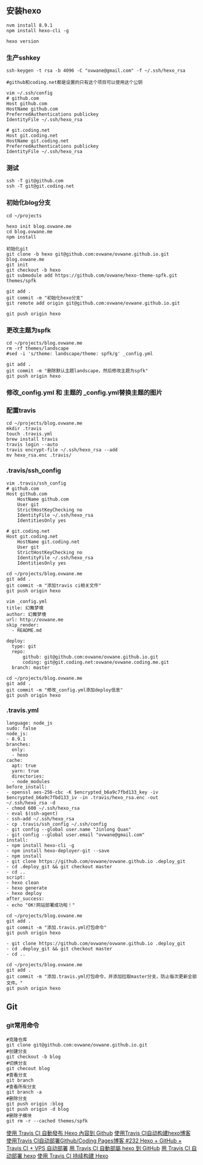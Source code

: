 ## 安装hexo
```
nvm install 8.9.1
npm install hexo-cli -g

hexo version
```


### 生产sshkey
```
ssh-keygen -t rsa -b 4096 -C "ovwane@gmail.com" -f ~/.ssh/hexo_rsa

#github和coding.net都是设置的只有这个项目可以使用这个公钥
```
```
vim ~/.ssh/config
# github.com
Host github.com
HostName github.com
PreferredAuthentications publickey
IdentityFile ~/.ssh/hexo_rsa

# git.coding.net
Host git.coding.net
HostName git.coding.net
PreferredAuthentications publickey
IdentityFile ~/.ssh/hexo_rsa
```

### 测试
```
ssh -T git@github.com
ssh -T git@git.coding.net
```

### 初始化blog分支
```
cd ~/projects

hexo init blog.ovwane.me
cd blog.ovwane.me
npm install

初始化git
git clone -b hexo git@github.com:ovwane/ovwane.github.io.git blog.ovwane.me
git init
git checkout -b hexo
git submodule add https://github.com/ovwane/hexo-theme-spfk.git themes/spfk

git add .
git commit -m "初始化hexo分支"
git remote add origin git@github.com:ovwane/ovwane.github.io.git

git push origin hexo
```

### 更改主题为spfk
```
cd ~/projects/blog.ovwane.me
rm -rf themes/landscape
#sed -i 's/theme: landscape/theme: spfk/g' _config.yml

git add .
git commit -m "删除默认主题landscape，然后修改主题为spfk"
git push origin hexo
```

### 修改_config.yml 和 主题的 _config.yml替换主题的图片

### 配置travis
```
cd ~/projects/blog.ovwane.me
mkdir .travis
touch .travis.yml
brew install travis
travis login --auto
travis encrypt-file ~/.ssh/hexo_rsa --add 
mv hexo_rsa.enc .travis/
```

### .travis/ssh_config
```
vim .travis/ssh_config
# github.com
Host github.com
	HostName github.com
	User git
	StrictHostKeyChecking no
	IdentityFile ~/.ssh/hexo_rsa
	IdentitiesOnly yes
	
# git.coding.net
Host git.coding.net
	HostName git.coding.net
	User git
	StrictHostKeyChecking no
	IdentityFile ~/.ssh/hexo_rsa
	IdentitiesOnly yes
```

```
cd ~/projects/blog.ovwane.me
git add .
git commit -m "添加travis ci相关文件"
git push origin hexo
```

```
vim _config.yml
title: 幻舞梦境
author: 幻舞梦境
url: http://ovwane.me
skip_render:
  - README.md
 
deploy:
  type: git
  repo:
      github: git@github.com:ovwane/ovwane.github.io.git
      coding: git@git.coding.net:ovwane/ovwane.coding.me.git
  branch: master
```
```
cd ~/projects/blog.ovwane.me
git add .
git commit -m "修改_config.yml添加deploy信息"
git push origin hexo
```

### .travis.yml
```
language: node_js
sudo: false
node_js:
- 8.9.1
branches:
  only:
  - hexo
cache:
  apt: true
  yarn: true
  directories:
  - node_modules
before_install:
- openssl aes-256-cbc -K $encrypted_b6a9c7fbd133_key -iv $encrypted_b6a9c7fbd133_iv -in .travis/hexo_rsa.enc -out ~/.ssh/hexo_rsa -d
- chmod 600 ~/.ssh/hexo_rsa
- eval $(ssh-agent)
- ssh-add ~/.ssh/hexo_rsa
- cp .travis/ssh_config ~/.ssh/config
- git config --global user.name "Jinlong Quan"
- git config --global user.email "ovwane@gmail.com"
install:
- npm install hexo-cli -g
- npm install hexo-deployer-git --save
- npm install
- git clone https://github.com/ovwane/ovwane.github.io .deploy_git
- cd .deploy_git && git checkout master
- cd ..
script:
- hexo clean
- hexo generate
- hexo deploy
after_success:
- echo "OK!网站部署成功啦！"
```
```
cd ~/projects/blog.ovwane.me
git add .
git commit -m "添加.travis.yml打包命令"
git push origin hexo
```
```
- git clone https://github.com/ovwane/ovwane.github.io .deploy_git
- cd .deploy_git && git checkout master
- cd ..
```
```
cd ~/projects/blog.ovwane.me
git add .
git commit -m "添加.travis.yml打包命令，并添加拉取master分支，防止每次更新全部文件。"
git push origin hexo
```


## Git
### git常用命令
```
#克隆仓库
git clone git@github.com:ovwane/ovwane.github.io.git
#创建分支
git checkout -b blog
#切换分支
git checout blog
#查看分支
git branch
#查看所有分支
git branch -a
#删除分支
git push origin :blog
git push origin -d blog
#删除子模块
git rm -r --cached themes/spfk
```


[使用 Travis CI 自動發布 Hexo 內容到 Github](https://soarlin.github.io/2017/03/29/use-travis-ci-auto-deploy-to-github/)
[使用Travis CI自动构建hexo博客](http://magicse7en.github.io/2016/03/27/travis-ci-auto-deploy-hexo-github/)
[使用Travis CI自动部署Github/Coding Pages博客
](https://imzlp.me/posts/42318/)
[#232 Hexo + GitHub + Travis CI + VPS 自动部署](https://changkun.us/archives/2017/06/232/)
[用 Travis CI 自動部屬 hexo 到 GitHub](https://ssarcandy.tw/2016/07/29/hexo-auto-deploy/)
[用 Travis CI 自动部署 hexo](http://blog.acwong.org/2016/03/20/auto-deploy-hexo-with-travis-CI/)
[使用 Travis CI 持续构建 Hexo](https://blog.nfz.moe/archives/hexo-auto-deploy-with-travis-ci.html)